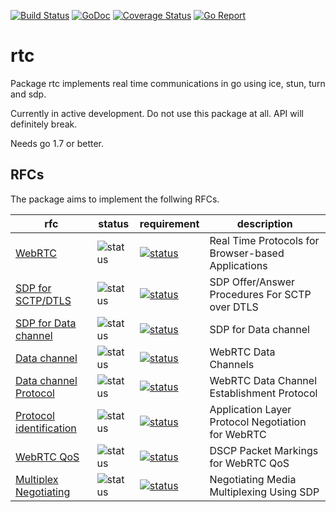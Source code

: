 [![Build Status](https://travis-ci.org/ernado/rtc.svg)](https://travis-ci.org/ernado/rtc)
[![GoDoc](https://godoc.org/github.com/ernado/rtc?status.svg)](http://godoc.org/github.com/ernado/rtc)
[![Coverage Status](https://coveralls.io/repos/github/ernado/rtc/badge.svg?branch=master)](https://coveralls.io/github/ernado/rtc?branch=master)
[![Go Report](https://goreportcard.com/badge/github.com/ernado/rtc)](http://goreportcard.com/report/ernado/rtc)

# rtc
Package rtc implements real time communications in go using ice, stun, turn and sdp.

Currently in active development. Do not use this package at all. API will definitely break. 

Needs go 1.7 or better.

## RFCs

The package aims to implement the follwing RFCs.

rfc | status | requirement | description
----|--------|-------------|----
[WebRTC](https://tools.ietf.org/html/draft-ietf-rtcweb-overview) | ![status](https://img.shields.io/badge/status-research-orange.svg) | [![status](https://img.shields.io/badge/requirement-MUST-green.svg)](https://tools.ietf.org/html/rfc2119) | Real Time Protocols for Browser-based Applications
[SDP for SCTP/DTLS](https://tools.ietf.org/html/draft-ietf-mmusic-sctp-sdp) | ![status](https://img.shields.io/badge/status-research-orange.svg) | [![status](https://img.shields.io/badge/requirement-MUST-green.svg)](https://tools.ietf.org/html/rfc2119) | SDP Offer/Answer Procedures For SCTP over DTLS
[SDP for Data channel](https://tools.ietf.org/html/draft-ietf-rtcweb-sdp-09#section-5.2.3) | ![status](https://img.shields.io/badge/status-research-orange.svg) | [![status](https://img.shields.io/badge/requirement-MUST-green.svg)](https://tools.ietf.org/html/rfc2119) | SDP for Data channel
[Data channel](https://tools.ietf.org/html/draft-ietf-rtcweb-data-channel) | ![status](https://img.shields.io/badge/status-research-orange.svg) | [![status](https://img.shields.io/badge/requirement-MUST-green.svg)](https://tools.ietf.org/html/rfc2119) | WebRTC Data Channels
[Data channel Protocol](https://tools.ietf.org/html/draft-ietf-rtcweb-data-protocol) | ![status](https://img.shields.io/badge/status-research-orange.svg) | [![status](https://img.shields.io/badge/requirement-MUST-green.svg)](https://tools.ietf.org/html/rfc2119) | WebRTC Data Channel Establishment Protocol
[Protocol identification](https://tools.ietf.org/html/draft-ietf-rtcweb-alpn) | ![status](https://img.shields.io/badge/status-research-orange.svg) | [![status](https://img.shields.io/badge/requirement-MUST-green.svg)](https://tools.ietf.org/html/rfc2119) | Application Layer Protocol Negotiation for WebRTC
[WebRTC QoS](https://tools.ietf.org/html/draft-ietf-tsvwg-rtcweb-qos) | ![status](https://img.shields.io/badge/status-research-orange.svg) | [![status](https://img.shields.io/badge/requirement-SHOULD-green.svg)](https://tools.ietf.org/html/rfc2119) | DSCP Packet Markings for WebRTC QoS
[Multiplex Negotiating](https://tools.ietf.org/html/draft-ietf-mmusic-sdp-bundle-negotiation) | ![status](https://img.shields.io/badge/status-research-orange.svg) | [![status](https://img.shields.io/badge/requirement-SHOULD-green.svg)](https://tools.ietf.org/html/rfc2119) | Negotiating Media Multiplexing Using SDP
